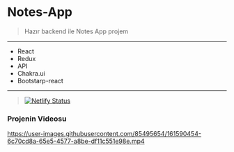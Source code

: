 # Notes-App
> Hazır backend ile Notes App projem
---
* React
* Redux
* API
* Chakra.ui
* Bootstarp-react
---
> [![Netlify Status](https://api.netlify.com/api/v1/badges/2dea8284-8f10-4e72-ab22-b9ed2da0ab1b/deploy-status)](https://color-notes-app.netlify.app)

### Projenin Videosu

https://user-images.githubusercontent.com/85495654/161590454-6c70cd8a-65e5-4577-a8be-df11c551e98e.mp4

